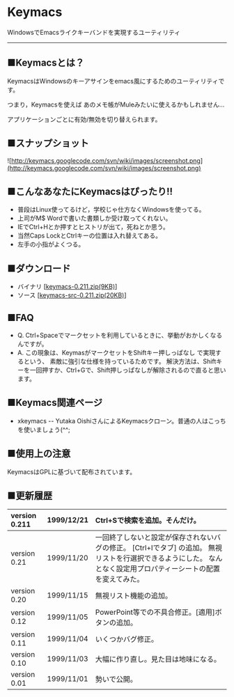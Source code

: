 # Keymacs #
WindowsでEmacsライクキーバンドを実現するユーティリティ


---


## ■Keymacsとは？ ##

KeymacsはWindowsのキーアサインをemacs風にするためのユーティリティです。

つまり，Keymacsを使えば あのメモ帳がMuleみたいに使えるかもしれません...

アプリケーションごとに有効/無効を切り替えられます。

## ■スナップショット ##
![http://keymacs.googlecode.com/svn/wiki/images/screenshot.png](http://keymacs.googlecode.com/svn/wiki/images/screenshot.png)

## ■こんなあなたにKeymacsはぴったり!! ##

  * 普段はLinux使ってるけど，学校じゃ仕方なくWindowsを使ってる。
  * 上司がM$ Wordで書いた書類しか受け取ってくれない。
  * IEでCtrl+Hとか押すとヒストリが出て，死ねとか思う。
  * 当然Caps LockとCtrlキーの位置は入れ替えてある。
  * 左手の小指がよくつる。

## ■ダウンロード ##

  * バイナリ [[keymacs-0.211.zip(9KB)](https://keymacs.googlecode.com/files/keymacs-0.211.zip)]
  * ソース [[keymacs-src-0.211.zip(20KB)](https://keymacs.googlecode.com/files/keymacs-src-0.211.zip)]


## ■FAQ ##

  * Q. Ctrl+Spaceでマークセットを利用しているときに、挙動がおかしくなるんですが。
  * A. この現象は、KeymasがマークセットをShiftキー押しっぱなし で実現するという、 素敵に強引な仕様を持っているためです。 解決方法は、Shiftキーを一回押すか、Ctrl+Gで、Shift押しっぱなしが解除されるので直ると思います。

## ■Keymacs関連ページ ##

  * xkeymacs -- Yutaka OishiさんによるKeymacsクローン。普通の人はこっちを使いましょう(^^;

## ■使用上の注意 ##

KeymacsはGPLに基づいて配布されています。

## ■更新履歴 ##

| version 0.211 | 1999/12/21 | Ctrl+Sで検索を追加。そんだけ。 |
|:--------------|:-----------|:-------------------|
| version 0.21  | 1999/11/20 | 一回終了しないと設定が保存されないバグの修正。 [Ctrl+Iでタブ] の追加。 無視リストを行選択できるようにした。 なんとなく設定用プロパティーシートの配置を変えてみた。 |
| version 0.20  | 1999/11/15 | 無視リスト機能の追加。        |
| version 0.12  | 1999/11/05 | PowerPoint等での不具合修正。[適用]ボタンの追加。 |
| version 0.11  | 1999/11/04 | いくつかバグ修正。          |
| version 0.10  | 1999/11/03 | 大幅に作り直し。見た目は地味になる。 |
| version 0.01  | 1999/11/01 | 勢いで公開。             |